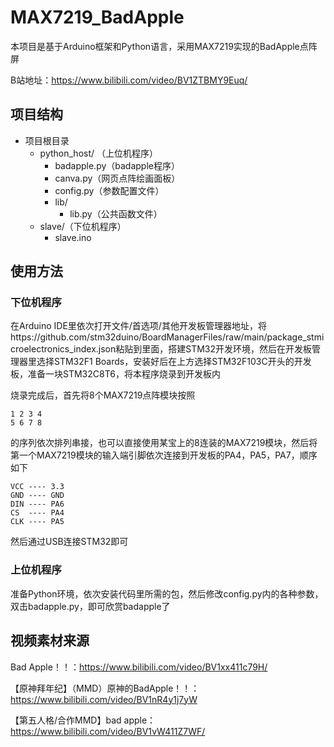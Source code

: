 # MAX7219_BadApple

本项目是基于Arduino框架和Python语言，采用MAX7219实现的BadApple点阵屏

B站地址：https://www.bilibili.com/video/BV1ZTBMY9Euq/

## 项目结构

- 项目根目录
  - python_host/ （上位机程序）
    - badapple.py（badapple程序）
    - canva.py（网页点阵绘画面板）
    - config.py（参数配置文件）
    - lib/
      - lib.py（公共函数文件）
  - slave/（下位机程序）
    - slave.ino

## 使用方法

### 下位机程序

在Arduino IDE里依次打开文件/首选项/其他开发板管理器地址，将https://github.com/stm32duino/BoardManagerFiles/raw/main/package_stmicroelectronics_index.json粘贴到里面，搭建STM32开发环境，然后在开发板管理器里选择STM32F1 Boards，安装好后在上方选择STM32F103C开头的开发板，准备一块STM32C8T6，将本程序烧录到开发板内

烧录完成后，首先将8个MAX7219点阵模块按照

``````
1 2 3 4
5 6 7 8
``````

的序列依次排列串接，也可以直接使用某宝上的8连装的MAX7219模块，然后将第一个MAX7219模块的输入端引脚依次连接到开发板的PA4，PA5，PA7，顺序如下

```
VCC ---- 3.3
GND ---- GND
DIN ---- PA6
CS  ---- PA4
CLK ---- PA5
```

然后通过USB连接STM32即可

### 上位机程序

准备Python环境，依次安装代码里所需的包，然后修改config.py内的各种参数，双击badapple.py，即可欣赏badapple了



## 视频素材来源

Bad Apple！！：https://www.bilibili.com/video/BV1xx411c79H/

【原神拜年纪】（MMD）原神的BadApple！！：https://www.bilibili.com/video/BV1nR4y1j7yW

【第五人格/合作MMD】bad apple：https://www.bilibili.com/video/BV1vW411Z7WF/